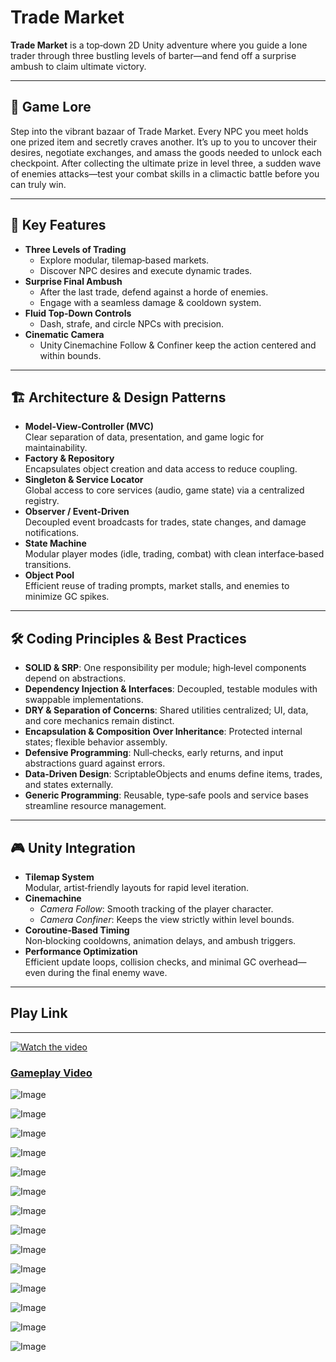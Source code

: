 # Trade Market

**Trade Market** is a top‑down 2D Unity adventure where you guide a lone trader through three bustling levels of barter—and fend off a surprise ambush to claim ultimate victory.

---

## 📜 Game Lore  
Step into the vibrant bazaar of Trade Market. Every NPC you meet holds one prized item and secretly craves another. It’s up to you to uncover their desires, negotiate exchanges, and amass the goods needed to unlock each checkpoint. After collecting the ultimate prize in level three, a sudden wave of enemies attacks—test your combat skills in a climactic battle before you can truly win.

---

## 🚀 Key Features  
- **Three Levels of Trading**  
  - Explore modular, tilemap‑based markets.  
  - Discover NPC desires and execute dynamic trades.  
- **Surprise Final Ambush**  
  - After the last trade, defend against a horde of enemies.  
  - Engage with a seamless damage & cooldown system.  
- **Fluid Top‑Down Controls**  
  - Dash, strafe, and circle NPCs with precision.  
- **Cinematic Camera**  
  - Unity Cinemachine Follow & Confiner keep the action centered and within bounds.

---

## 🏗️ Architecture & Design Patterns  
- **Model‑View‑Controller (MVC)**  
  Clear separation of data, presentation, and game logic for maintainability.  
- **Factory & Repository**  
  Encapsulates object creation and data access to reduce coupling.  
- **Singleton & Service Locator**  
  Global access to core services (audio, game state) via a centralized registry.  
- **Observer / Event‑Driven**  
  Decoupled event broadcasts for trades, state changes, and damage notifications.  
- **State Machine**  
  Modular player modes (idle, trading, combat) with clean interface‑based transitions.  
- **Object Pool**  
  Efficient reuse of trading prompts, market stalls, and enemies to minimize GC spikes.

---

## 🛠️ Coding Principles & Best Practices  
- **SOLID & SRP**: One responsibility per module; high‑level components depend on abstractions.  
- **Dependency Injection & Interfaces**: Decoupled, testable modules with swappable implementations.  
- **DRY & Separation of Concerns**: Shared utilities centralized; UI, data, and core mechanics remain distinct.  
- **Encapsulation & Composition Over Inheritance**: Protected internal states; flexible behavior assembly.  
- **Defensive Programming**: Null‑checks, early returns, and input abstractions guard against errors.  
- **Data‑Driven Design**: ScriptableObjects and enums define items, trades, and states externally.  
- **Generic Programming**: Reusable, type‑safe pools and service bases streamline resource management.

---

## 🎮 Unity Integration  
- **Tilemap System**  
  Modular, artist‑friendly layouts for rapid level iteration.  
- **Cinemachine**  
  - *Camera Follow*: Smooth tracking of the player character.  
  - *Camera Confiner*: Keeps the view strictly within level bounds.  
- **Coroutine‑Based Timing**  
  Non‑blocking cooldowns, animation delays, and ambush triggers.  
- **Performance Optimization**  
  Efficient update loops, collision checks, and minimal GC overhead—even during the final enemy wave.

---

## Play Link

----

[![Watch the video](https://img.youtube.com/vi/tKzj3EghfZY/maxresdefault.jpg)](https://youtu.be/tKzj3EghfZY)
### [Gameplay Video](https://youtu.be/tKzj3EghfZY)

![Image](https://github.com/user-attachments/assets/a2a71760-c55b-48d0-b405-6554cfaf8101)

![Image](https://github.com/user-attachments/assets/080c0e95-a9e0-4769-a379-bad653029ee2)

![Image](https://github.com/user-attachments/assets/285787b9-bf60-45e4-aa82-3563108375d1)

![Image](https://github.com/user-attachments/assets/ebf51ce4-8d81-49a2-9b83-ecd9f743af5c)

![Image](https://github.com/user-attachments/assets/1d63de4c-0776-413c-8015-97f566169006)

![Image](https://github.com/user-attachments/assets/41111e4c-2245-4ae0-bf08-4820295a4153)

![Image](https://github.com/user-attachments/assets/4ac9e68e-b406-4a38-8c46-e4d0f58a280c)

![Image](https://github.com/user-attachments/assets/bdd2415e-6c94-400f-8644-d91a210fe43a)

![Image](https://github.com/user-attachments/assets/eeb80e09-aa95-4d8a-b515-25cff63b1de9)

![Image](https://github.com/user-attachments/assets/f6c1e646-9f84-4f64-8448-746bd9601937)

![Image](https://github.com/user-attachments/assets/4824798a-e701-4566-bd2d-598089419d29)

![Image](https://github.com/user-attachments/assets/d9842c8f-cb60-4c93-a4de-10a7fa0b7d11)

![Image](https://github.com/user-attachments/assets/fc9161ce-6992-431f-a5e4-1f12e7082313)

![Image](https://github.com/user-attachments/assets/b6aea4fd-bbf9-4c92-a39c-6602c8b55e80)
